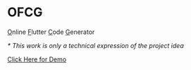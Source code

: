 # OFCG
<ins>O</ins>nline <ins>F</ins>lutter <ins>C</ins>ode <ins>G</ins>enerator

<i>* This work is only a technical expression of the project idea</i>

<a href="https://sujanavan.github.io/ofcg" >Click Here for Demo</a>
